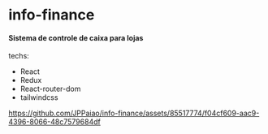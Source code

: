 # info-finance

#### Sistema de controle de caixa para lojas

techs:
- React
- Redux
- React-router-dom
- tailwindcss

https://github.com/JPPaiao/info-finance/assets/85517774/f04cf609-aac9-4396-8066-48c7579684df

